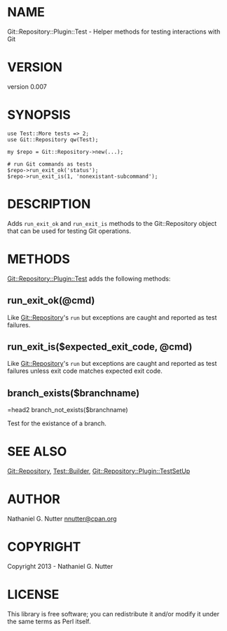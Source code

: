 # NAME

Git::Repository::Plugin::Test - Helper methods for testing interactions with Git

# VERSION

version 0.007

# SYNOPSIS

    use Test::More tests => 2;
    use Git::Repository qw(Test);

    my $repo = Git::Repository->new(...);

    # run Git commands as tests
    $repo->run_exit_ok('status');
    $repo->run_exit_is(1, 'nonexistant-subcommand');

# DESCRIPTION

Adds `run_exit_ok` and `run_exit_is` methods to the Git::Repository object
that can be used for testing Git operations.

# METHODS

[Git::Repository::Plugin::Test](https://metacpan.org/pod/Git::Repository::Plugin::Test) adds the
following methods:

## run\_exit\_ok(@cmd)

Like [Git::Repository](https://metacpan.org/pod/Git::Repository)'s `run` but exceptions are caught and
reported as test failures.

## run\_exit\_is($expected\_exit\_code, @cmd)

Like [Git::Repository](https://metacpan.org/pod/Git::Repository)'s `run` but exceptions are caught and
reported as test failures unless exit code matches expected exit code.

## branch\_exists($branchname)
=head2 branch\_not\_exists($branchname)

Test for the existance of a branch.

# SEE ALSO

[Git::Repository](https://metacpan.org/pod/Git::Repository), [Test::Builder](https://metacpan.org/pod/Test::Builder), [Git::Repository::Plugin::TestSetUp](https://metacpan.org/pod/Git::Repository::Plugin::TestSetUp)

# AUTHOR

Nathaniel G. Nutter <nnutter@cpan.org>

# COPYRIGHT

Copyright 2013 - Nathaniel G. Nutter

# LICENSE

This library is free software; you can redistribute it and/or modify
it under the same terms as Perl itself.
